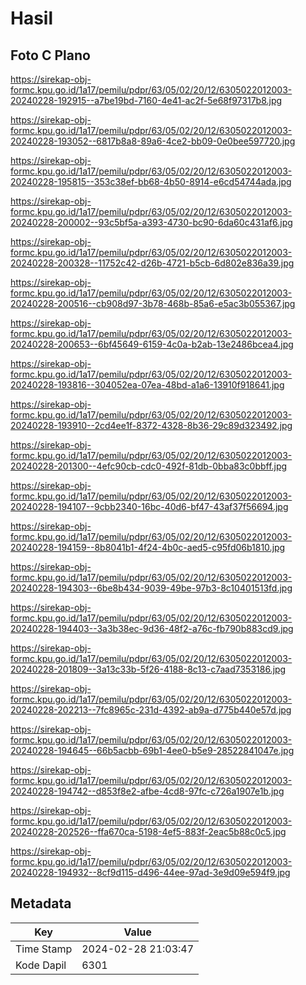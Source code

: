 # Hasil

## Foto C Plano

https://sirekap-obj-formc.kpu.go.id/1a17/pemilu/pdpr/63/05/02/20/12/6305022012003-20240228-192915--a7be19bd-7160-4e41-ac2f-5e68f97317b8.jpg

https://sirekap-obj-formc.kpu.go.id/1a17/pemilu/pdpr/63/05/02/20/12/6305022012003-20240228-193052--6817b8a8-89a6-4ce2-bb09-0e0bee597720.jpg

https://sirekap-obj-formc.kpu.go.id/1a17/pemilu/pdpr/63/05/02/20/12/6305022012003-20240228-195815--353c38ef-bb68-4b50-8914-e6cd54744ada.jpg

https://sirekap-obj-formc.kpu.go.id/1a17/pemilu/pdpr/63/05/02/20/12/6305022012003-20240228-200002--93c5bf5a-a393-4730-bc90-6da60c431af6.jpg

https://sirekap-obj-formc.kpu.go.id/1a17/pemilu/pdpr/63/05/02/20/12/6305022012003-20240228-200328--11752c42-d26b-4721-b5cb-6d802e836a39.jpg

https://sirekap-obj-formc.kpu.go.id/1a17/pemilu/pdpr/63/05/02/20/12/6305022012003-20240228-200516--cb908d97-3b78-468b-85a6-e5ac3b055367.jpg

https://sirekap-obj-formc.kpu.go.id/1a17/pemilu/pdpr/63/05/02/20/12/6305022012003-20240228-200653--6bf45649-6159-4c0a-b2ab-13e2486bcea4.jpg

https://sirekap-obj-formc.kpu.go.id/1a17/pemilu/pdpr/63/05/02/20/12/6305022012003-20240228-193816--304052ea-07ea-48bd-a1a6-13910f918641.jpg

https://sirekap-obj-formc.kpu.go.id/1a17/pemilu/pdpr/63/05/02/20/12/6305022012003-20240228-193910--2cd4ee1f-8372-4328-8b36-29c89d323492.jpg

https://sirekap-obj-formc.kpu.go.id/1a17/pemilu/pdpr/63/05/02/20/12/6305022012003-20240228-201300--4efc90cb-cdc0-492f-81db-0bba83c0bbff.jpg

https://sirekap-obj-formc.kpu.go.id/1a17/pemilu/pdpr/63/05/02/20/12/6305022012003-20240228-194107--9cbb2340-16bc-40d6-bf47-43af37f56694.jpg

https://sirekap-obj-formc.kpu.go.id/1a17/pemilu/pdpr/63/05/02/20/12/6305022012003-20240228-194159--8b8041b1-4f24-4b0c-aed5-c95fd06b1810.jpg

https://sirekap-obj-formc.kpu.go.id/1a17/pemilu/pdpr/63/05/02/20/12/6305022012003-20240228-194303--6be8b434-9039-49be-97b3-8c10401513fd.jpg

https://sirekap-obj-formc.kpu.go.id/1a17/pemilu/pdpr/63/05/02/20/12/6305022012003-20240228-194403--3a3b38ec-9d36-48f2-a76c-fb790b883cd9.jpg

https://sirekap-obj-formc.kpu.go.id/1a17/pemilu/pdpr/63/05/02/20/12/6305022012003-20240228-201809--3a13c33b-5f26-4188-8c13-c7aad7353186.jpg

https://sirekap-obj-formc.kpu.go.id/1a17/pemilu/pdpr/63/05/02/20/12/6305022012003-20240228-202213--7fc8965c-231d-4392-ab9a-d775b440e57d.jpg

https://sirekap-obj-formc.kpu.go.id/1a17/pemilu/pdpr/63/05/02/20/12/6305022012003-20240228-194645--66b5acbb-69b1-4ee0-b5e9-28522841047e.jpg

https://sirekap-obj-formc.kpu.go.id/1a17/pemilu/pdpr/63/05/02/20/12/6305022012003-20240228-194742--d853f8e2-afbe-4cd8-97fc-c726a1907e1b.jpg

https://sirekap-obj-formc.kpu.go.id/1a17/pemilu/pdpr/63/05/02/20/12/6305022012003-20240228-202526--ffa670ca-5198-4ef5-883f-2eac5b88c0c5.jpg

https://sirekap-obj-formc.kpu.go.id/1a17/pemilu/pdpr/63/05/02/20/12/6305022012003-20240228-194932--8cf9d115-d496-44ee-97ad-3e9d09e594f9.jpg


## Metadata

| Key        | Value               |
| ---------- | ------------------- |
| Time Stamp | 2024-02-28 21:03:47 |
| Kode Dapil | 6301                |



